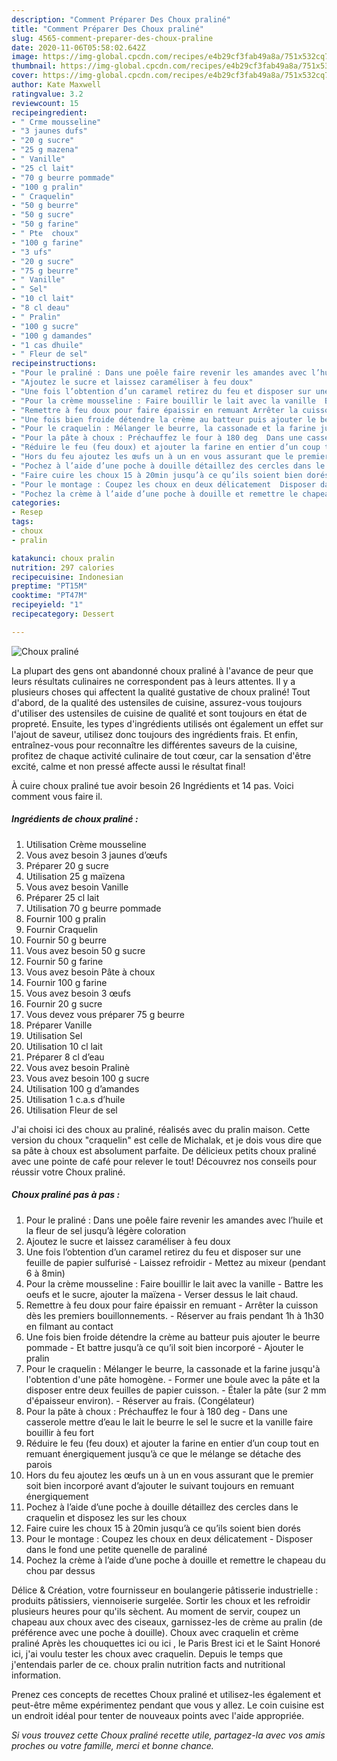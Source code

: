 ```yaml
---
description: "Comment Préparer Des Choux praliné"
title: "Comment Préparer Des Choux praliné"
slug: 4565-comment-preparer-des-choux-praline
date: 2020-11-06T05:58:02.642Z
image: https://img-global.cpcdn.com/recipes/e4b29cf3fab49a8a/751x532cq70/choux-praline-photo-principale-de-la-recette.jpg
thumbnail: https://img-global.cpcdn.com/recipes/e4b29cf3fab49a8a/751x532cq70/choux-praline-photo-principale-de-la-recette.jpg
cover: https://img-global.cpcdn.com/recipes/e4b29cf3fab49a8a/751x532cq70/choux-praline-photo-principale-de-la-recette.jpg
author: Kate Maxwell
ratingvalue: 3.2
reviewcount: 15
recipeingredient:
- " Crme mousseline"
- "3 jaunes dufs"
- "20 g sucre"
- "25 g mazena"
- " Vanille"
- "25 cl lait"
- "70 g beurre pommade"
- "100 g pralin"
- " Craquelin"
- "50 g beurre"
- "50 g sucre"
- "50 g farine"
- " Pte  choux"
- "100 g farine"
- "3 ufs"
- "20 g sucre"
- "75 g beurre"
- " Vanille"
- " Sel"
- "10 cl lait"
- "8 cl deau"
- " Pralin"
- "100 g sucre"
- "100 g damandes"
- "1 cas dhuile"
- " Fleur de sel"
recipeinstructions:
- "Pour le praliné : Dans une poêle faire revenir les amandes avec l’huile et la fleur de sel jusqu’à légère coloration"
- "Ajoutez le sucre et laissez caraméliser à feu doux"
- "Une fois l’obtention d’un caramel retirez du feu et disposer sur une feuille de papier sulfurisé  Laissez refroidir  Mettez au mixeur (pendant 6 à 8min)"
- "Pour la crème mousseline : Faire bouillir le lait avec la vanille  Battre les oeufs et le sucre, ajouter la maïzena  Verser dessus le lait chaud."
- "Remettre à feu doux pour faire épaissir en remuant Arrêter la cuisson dès les premiers bouillonnements. Réserver au frais pendant 1h à 1h30 en filmant au contact"
- "Une fois bien froide détendre la crème au batteur puis ajouter le beurre pommade  Et battre jusqu’à ce qu’il soit bien incorporé Ajouter le pralin"
- "Pour le craquelin : Mélanger le beurre, la cassonade et la farine jusqu&#39;à l&#39;obtention d&#39;une pâte homogène. Former une boule avec la pâte et la disposer entre deux feuilles de papier cuisson.  Étaler la pâte (sur 2 mm d&#39;épaisseur environ). Réserver au frais. (Congélateur)"
- "Pour la pâte à choux : Préchauffez le four à 180 deg  Dans une casserole mettre d’eau le lait le beurre le sel le sucre et la vanille faire bouillir à feu fort"
- "Réduire le feu (feu doux) et ajouter la farine en entier d’un coup tout en remuant énergiquement jusqu’à ce que le mélange se détache des parois"
- "Hors du feu ajoutez les œufs un à un en vous assurant que le premier soit bien incorporé avant d’ajouter le suivant toujours en remuant énergiquement"
- "Pochez à l’aide d’une poche à douille détaillez des cercles dans le craquelin et disposez les sur les choux"
- "Faire cuire les choux 15 à 20min jusqu’à ce qu’ils soient bien dorés"
- "Pour le montage : Coupez les choux en deux délicatement  Disposer dans le fond une petite quenelle de paraliné"
- "Pochez la crème à l’aide d’une poche à douille et remettre le chapeau du chou par dessus"
categories:
- Resep
tags:
- choux
- pralin

katakunci: choux pralin 
nutrition: 297 calories
recipecuisine: Indonesian
preptime: "PT15M"
cooktime: "PT47M"
recipeyield: "1"
recipecategory: Dessert

---
```



![Choux praliné](https://img-global.cpcdn.com/recipes/e4b29cf3fab49a8a/751x532cq70/choux-praline-photo-principale-de-la-recette.jpg)

La plupart des gens ont abandonné choux praliné à l'avance de peur que leurs résultats culinaires ne correspondent pas à leurs attentes. Il y a plusieurs choses qui affectent la qualité gustative de choux praliné! Tout d'abord, de la qualité des ustensiles de cuisine, assurez-vous toujours d'utiliser des ustensiles de cuisine de qualité et sont toujours en état de propreté. Ensuite, les types d'ingrédients utilisés ont également un effet sur l'ajout de saveur, utilisez donc toujours des ingrédients frais. Et enfin, entraînez-vous pour reconnaître les différentes saveurs de la cuisine, profitez de chaque activité culinaire de tout cœur, car la sensation d'être excité, calme et non pressé affecte aussi le résultat final!

<!--inarticleads1-->

À cuire choux praliné tue avoir besoin 26 Ingrédients et 14 pas. Voici comment vous faire il.

##### Ingrédients de choux praliné :

1. Utilisation  Crème mousseline
1. Vous avez besoin 3 jaunes d’œufs
1. Préparer 20 g sucre
1. Utilisation 25 g maïzena
1. Vous avez besoin  Vanille
1. Préparer 25 cl lait
1. Utilisation 70 g beurre pommade
1. Fournir 100 g pralin
1. Fournir  Craquelin
1. Fournir 50 g beurre
1. Vous avez besoin 50 g sucre
1. Fournir 50 g farine
1. Vous avez besoin  Pâte à choux
1. Fournir 100 g farine
1. Vous avez besoin 3 œufs
1. Fournir 20 g sucre
1. Vous devez vous préparer 75 g beurre
1. Préparer  Vanille
1. Utilisation  Sel
1. Utilisation 10 cl lait
1. Préparer 8 cl d’eau
1. Vous avez besoin  Pralinè
1. Vous avez besoin 100 g sucre
1. Utilisation 100 g d’amandes
1. Utilisation 1 c.a.s d’huile
1. Utilisation  Fleur de sel


J&#39;ai choisi ici des choux au praliné, réalisés avec du pralin maison. Cette version du choux &#34;craquelin&#34; est celle de Michalak, et je dois vous dire que sa pâte à choux est absolument parfaite. De délicieux petits choux praliné avec une pointe de café pour relever le tout! Découvrez nos conseils pour réussir votre Choux praliné. 

<!--inarticleads2-->

##### Choux praliné pas à pas :

1. Pour le praliné : Dans une poêle faire revenir les amandes avec l’huile et la fleur de sel jusqu’à légère coloration
1. Ajoutez le sucre et laissez caraméliser à feu doux
1. Une fois l’obtention d’un caramel retirez du feu et disposer sur une feuille de papier sulfurisé  - Laissez refroidir  - Mettez au mixeur (pendant 6 à 8min)
1. Pour la crème mousseline : Faire bouillir le lait avec la vanille  - Battre les oeufs et le sucre, ajouter la maïzena  - Verser dessus le lait chaud.
1. Remettre à feu doux pour faire épaissir en remuant - Arrêter la cuisson dès les premiers bouillonnements. - Réserver au frais pendant 1h à 1h30 en filmant au contact
1. Une fois bien froide détendre la crème au batteur puis ajouter le beurre pommade  - Et battre jusqu’à ce qu’il soit bien incorporé - Ajouter le pralin
1. Pour le craquelin : Mélanger le beurre, la cassonade et la farine jusqu&#39;à l&#39;obtention d&#39;une pâte homogène. - Former une boule avec la pâte et la disposer entre deux feuilles de papier cuisson.  - Étaler la pâte (sur 2 mm d&#39;épaisseur environ). - Réserver au frais. (Congélateur)
1. Pour la pâte à choux : Préchauffez le four à 180 deg  - Dans une casserole mettre d’eau le lait le beurre le sel le sucre et la vanille faire bouillir à feu fort
1. Réduire le feu (feu doux) et ajouter la farine en entier d’un coup tout en remuant énergiquement jusqu’à ce que le mélange se détache des parois
1. Hors du feu ajoutez les œufs un à un en vous assurant que le premier soit bien incorporé avant d’ajouter le suivant toujours en remuant énergiquement
1. Pochez à l’aide d’une poche à douille détaillez des cercles dans le craquelin et disposez les sur les choux
1. Faire cuire les choux 15 à 20min jusqu’à ce qu’ils soient bien dorés
1. Pour le montage : Coupez les choux en deux délicatement  - Disposer dans le fond une petite quenelle de paraliné
1. Pochez la crème à l’aide d’une poche à douille et remettre le chapeau du chou par dessus


Délice &amp; Création, votre fournisseur en boulangerie pâtisserie industrielle : produits pâtissiers, viennoiserie surgelée. Sortir les choux et les refroidir plusieurs heures pour qu&#39;ils sèchent. Au moment de servir, coupez un chapeau aux choux avec des ciseaux, garnissez-les de crème au pralin (de préférence avec une poche à douille). Choux avec craquelin et crème praliné Après les chouquettes ici ou ici , le Paris Brest ici et le Saint Honoré ici, j&#39;ai voulu tester les choux avec craquelin. Depuis le temps que j&#39;entendais parler de ce. choux pralin nutrition facts and nutritional information. 

<!--inarticleads1-->

<p>
Prenez ces concepts de recettes Choux praliné et utilisez-les également et peut-être même expérimentez pendant que vous y allez. Le coin cuisine est un endroit idéal pour tenter de nouveaux points avec l'aide appropriée.
</p>

<p>
<i>Si vous trouvez cette Choux praliné recette utile, partagez-la avec vos amis proches ou votre famille, merci et bonne chance.</i>
</p>
